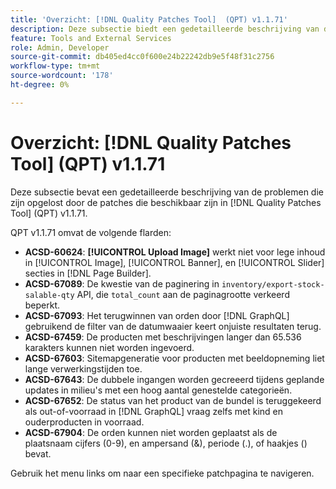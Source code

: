 ```yaml
---
title: 'Overzicht: [!DNL Quality Patches Tool]  (QPT) v1.1.71'
description: Deze subsectie biedt een gedetailleerde beschrijving van de problemen die zijn opgelost door de patches die beschikbaar zijn in  [!DNL Quality Patches Tool]  (QPT) v1.1.71.
feature: Tools and External Services
role: Admin, Developer
source-git-commit: db405ed4cc0f600e24b22242db9e5f48f31c2756
workflow-type: tm+mt
source-wordcount: '178'
ht-degree: 0%

---
```


# Overzicht: [!DNL Quality Patches Tool] (QPT) v1.1.71

Deze subsectie bevat een gedetailleerde beschrijving van de problemen die zijn opgelost door de patches die beschikbaar zijn in [!DNL Quality Patches Tool] (QPT) v1.1.71.

QPT v1.1.71 omvat de volgende flarden:


* **ACSD-60624**: **[!UICONTROL Upload Image]** werkt niet voor lege inhoud in [!UICONTROL Image], [!UICONTROL Banner], en [!UICONTROL Slider] secties in [!DNL Page Builder].
* **ACSD-67089**: De kwestie van de paginering in `inventory/export-stock-salable-qty` API, die `total_count` aan de paginagrootte verkeerd beperkt.
* **ACSD-67093**: Het terugwinnen van orden door [!DNL GraphQL] gebruikend de filter van de datumwaaier keert onjuiste resultaten terug.
* **ACSD-67459**: De producten met beschrijvingen langer dan 65.536 karakters kunnen niet worden ingevoerd.
* **ACSD-67603**: Sitemapgeneratie voor producten met beeldopneming liet lange verwerkingstijden toe.
* **ACSD-67643**: De dubbele ingangen worden gecreeerd tijdens geplande updates in milieu&#39;s met een hoog aantal genestelde categorieën.
* **ACSD-67652**: De status van het product van de bundel is teruggekeerd als out-of-voorraad in [!DNL GraphQL] vraag zelfs met kind en ouderproducten in voorraad.
* **ACSD-67904**: De orden kunnen niet worden geplaatst als de plaatsnaam cijfers (0-9), en ampersand (&amp;), periode (.), of haakjes () bevat.

Gebruik het menu links om naar een specifieke patchpagina te navigeren.
